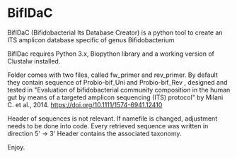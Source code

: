 # BifIDaC

BifIDaC (Bifidobacterial Its Database Creator) is a python tool to create an ITS amplicon database specific of genus
Bifidobacterium

BifIDac requires Python 3.x, Biopython library and a working version of Clustalw installed. 

Folder comes with two files, called fw_primer and rev_primer.
By default they contain sequence of  Probio-bif_Uni and Probio-bif_Rev , designed and tested in 
"Evaluation of bifidobacterial community composition in the human gut by means of a targeted 
amplicon sequencing (ITS) protocol" by Milani C. et al., 2014. 
https://doi.org/10.1111/1574-6941.12410

Header of sequences is not relevant. If namefile is changed, adjustment needs to be done
into code.
Every retrieved sequence was written in direction 5' -> 3'
Header contains the associated taxonomy.


Enjoy.

